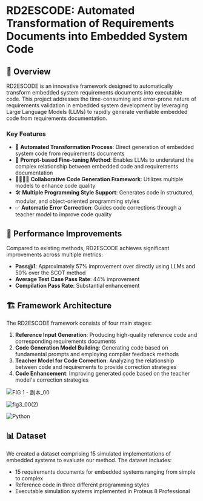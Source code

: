 # RD2ESCODE: Automated Transformation of Requirements Documents into Embedded System Code

## 📝 Overview

RD2ESCODE is an innovative framework designed to automatically transform embedded system requirements documents into executable code. This project addresses the time-consuming and error-prone nature of requirements validation in embedded system development by leveraging Large Language Models (LLMs) to rapidly generate verifiable embedded code from requirements documentation.

### Key Features

- 🔄 **Automated Transformation Process**: Direct generation of embedded system code from requirements documents
- 🧠 **Prompt-based Fine-tuning Method**: Enables LLMs to understand the complex relationship between embedded code and requirements documentation
- 👨‍👩‍👧‍👦 **Collaborative Code Generation Framework**: Utilizes multiple models to enhance code quality
- 🛠️ **Multiple Programming Style Support**: Generates code in structured, modular, and object-oriented programming styles
- ✅ **Automatic Error Correction**: Guides code corrections through a teacher model to improve code quality

## 🚀 Performance Improvements

Compared to existing methods, RD2ESCODE achieves significant improvements across multiple metrics:

- **Pass@1**: Approximately 57% improvement over directly using LLMs and 50% over the SCOT method
- **Average Test Case Pass Rate**: 44% improvement
- **Compilation Pass Rate**: Substantial enhancement

## 🏗️ Framework Architecture

The RD2ESCODE framework consists of four main stages:

1. **Reference Input Generation**: Producing high-quality reference code and corresponding requirements documents
2. **Code Generation Model Building**: Generating code based on fundamental prompts and employing compiler feedback methods
3. **Teacher Model for Code Correction**: Analyzing the relationship between code and requirements to provide correction strategies
4. **Code Enhancement**: Improving generated code based on the teacher model's correction strategies

![FIG 1 - 副本_00](https://github.com/user-attachments/assets/8dd262fc-b707-4264-8e5d-01ba9e3fa2f9)

![fig3_00(2)](https://github.com/user-attachments/assets/c46f3acf-6832-4aa2-aada-dd8268118a7c)


![Python](https://img.shields.io/badge/python-3.7+-orange)



## 📊 Dataset
We created a dataset comprising 15 simulated implementations of embedded systems to evaluate our method. The dataset includes:

- 15 requirements documents for embedded systems ranging from simple to complex
- Reference code in three different programming styles
- Executable simulation systems implemented in Proteus 8 Professional
